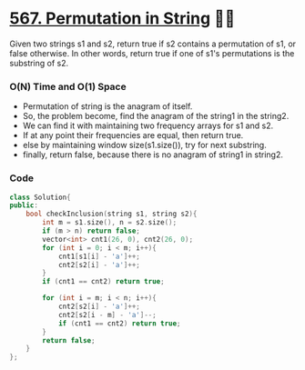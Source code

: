 # [567. Permutation in String](https://leetcode.com/problems/permutation-in-string/) 🌟🌟

Given two strings s1 and s2, return true if s2 contains a permutation of s1, or false otherwise.
In other words, return true if one of s1's permutations is the substring of s2.

### O(N) Time and O(1) Space

- Permutation of string is the anagram of itself.
- So, the problem become, find the anagram of the string1 in the string2.
- We can find it with maintaining two frequency arrays for s1 and s2.
- If at any point their frequencies are equal, then return true.
- else by maintaining window size(s1.size()), try for next substring.
- finally, return false, because there is no anagram of string1 in string2.

### Code

```cpp
class Solution{
public:
    bool checkInclusion(string s1, string s2){
        int m = s1.size(), n = s2.size();
        if (m > n) return false;
        vector<int> cnt1(26, 0), cnt2(26, 0);
        for (int i = 0; i < m; i++){
            cnt1[s1[i] - 'a']++;
            cnt2[s2[i] - 'a']++;
        }
        if (cnt1 == cnt2) return true;

        for (int i = m; i < n; i++){
            cnt2[s2[i] - 'a']++;
            cnt2[s2[i - m] - 'a']--;
            if (cnt1 == cnt2) return true;
        }
        return false;
    }
};
```
